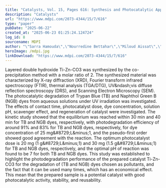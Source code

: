 ```yaml
---
title: "Catalysts, Vol. 15, Pages 616: Synthesis and Photocatalytic Application of Hydrotalcites as an Environmentally Friendly Catalyst for the Elimination of Dye"
description: "Catalysts"
url: "https://www.mdpi.com/2073-4344/15/7/616"
type: "paper"
pubDate: "2025-06-22"
created_at: "2025-06-23 01:25:24.124724"
log_id: 8
sourcename: MDPI
author: "\"Sarra Hamouda\",\"Nourredine Bettahar\",\"Miloud Aissat\",\"Mika Sillanpää\",\"Saleh AL-Farraj\",\"Abdellah Bahmani\""
heroImage: /mdpi.jpg
linkDownload: "https://www.mdpi.com/2073-4344/15/7/616"
---
```


Layered double hydroxide Ti-Zn-CO3 was synthesized by the co-precipitation method with a molar ratio of 2. The synthesized material was characterized by X-ray diffraction (XRD), Fourier transform infrared spectroscopy (FTIR), thermal analysis (TGA/DTG), UV&amp;ndash;vis diffuse reflection spectroscopy (DRS), and Scanning Electron Microscopy (SEM). The photocatalytic degradation of Trypan Blue (TB) and Naphthol Green B (NGB) dyes from aqueous solutions under UV irradiation was investigated. The effects of contact time, photocatalyst dose, dye concentration, solution pH, scavenger effect, and regeneration of catalyst were investigated. The kinetic study showed that the equilibrium was reached within 30 min and 40 min for TB and NGB dyes, respectively, with photodegradation efficiency of around 91% and 83% for TB and NGB dyes, respectively, for dye concentration of 25 mg&amp;#8729;L&amp;minus;1, and the pseudo-first order showed good agreement with the reaction. The optimum photocatalyst dose is 20 mg (1 g&amp;#8729;L&amp;minus;1) and 30 mg (1.5 g&amp;#8729;L&amp;minus;1) for TB and NGB dyes, respectively, and the optimal pH of reaction was found to be 7 for both TB and NGB dyes. This study was established to highlight the photodegradation performance of the prepared catalyst Ti-Zn-CO3 for the degradation of (TB and NGB) dyes chosen as pollutants, and the fact that it can be used many times, which has an economical effect. This mean that the prepared sample is a potential catalyst with good photocatalytic activity, stability, and reusability.
